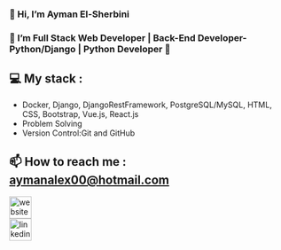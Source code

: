 ### 👋  Hi, I’m Ayman El-Sherbini 
### 🌱 I’m  Full Stack Web Developer | Back-End Developer- Python/Django | Python Developer 🌱
## 💻 My stack :
 * Docker, Django, DjangoRestFramework, PostgreSQL/MySQL, HTML, CSS, Bootstrap, Vue.js, React.js 
 * Problem Solving
 * Version Control:Git and GitHub
 ## 📫 How to reach me : aymanalex00@hotmail.com
   
 
[<img src='https://cdn.jsdelivr.net/npm/simple-icons@3.0.1/icons/icloud.svg' alt='website' height='40'>](www.sologreen.net)  
[<img src='https://cdn.jsdelivr.net/npm/simple-icons@3.0.1/icons/linkedin.svg' alt='linkedin' height='40'>](https://www.linkedin.com/in/ayman-el-sherbini/)  


